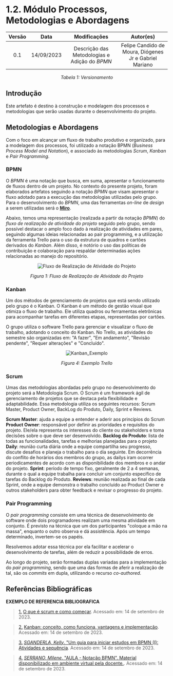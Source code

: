 # 1.2. Módulo Processos, Metodologias e Abordagens

<center>

| **Versão** | **Data** | **Modificações** | **Autor(es)** |
| :--: | :--: | :--: | :--: |
| 0.1 | 14/09/2023 | Descrição das Metodologias e Adição do *BPMN*  | Felipe Candido de Moura, Diógenes Jr e Gabriel Mariano |

*Tabela 1: Versionamento*

</center>

## Introdução

Este artefato é destino à construção e modelagem dos processos e metodologias que serão usadas durante o desenvolvimento do projeto. 

## Metodologias e Abordagens

Com o foco em alcançar um fluxo de trabalho produtivo e organizado, para a modelagem dos processos, foi utilizado a notação BPMN (_Business Process Model and Notation_), e associado às metodologias *Scrum*, *Kanban* e *Pair Programming*.

### BPMN

O *BPMN* é uma notação que busca, em suma, apresentar o funcionamento de fluxos dentro de um projeto. No contexto do presente projeto, foram elaborados artefatos seguindo a notação *BPMN* que visam apresentar o fluxo adotado para a execução das metodologias utilizadas pelo grupo. Para o desenvolvimento do *BPMN*, uma das ferramentas *on-line* de *design* a serem utilizadas será o [**Miro**](https://miro.com/app).

Abaixo, temos uma representação (realizada a partir da notação *BPMN*) do *fluxo de realização de atividade do projeto* seguido pelo grupo, sendo possível destacar o amplo foco dado à realização de atividades em pares, seguindo algumas ideias relacionadas ao pair programming, e a utilização da ferramenta Trello para o uso da estrutura de quadros e cartões derivados do *Kanban*. Além disso, é notório o uso das políticas de contribuição e colaboração para respaldar determinadas ações relacionadas ao manejo do repositório.

<center>

![Fluxo de Realização de Atividade do Projeto](/Assets/BPMN_FluxoAtv.jpg)

*Figura 1: Fluxo de Realização de Atividade do Projeto*

</center>

### Kanban

Um dos métodos de gerenciamento de projetos que está sendo utilizado pelo grupo é o Kanban. O Kanban é um método de gestão visual que otimiza o fluxo de trabalho. Ele utiliza quadros ou ferramentas eletrônicas para acompanhar tarefas em diferentes etapas, representadas por cartões.

O grupo utiliza o software Trello para gerenciar e visualizar o fluxo de trabalho, adotando o conceito do Kanban. No Trello, as atividades do semestre são organizadas em: "A fazer", "Em andamento", "Revisão pendente", "Requer alterações" e "Concluído".

<center>

![Kanban_Exemplo](../../Assets/Trello.jpeg)

*Figura 4: Exemplo Trello*

</center>


### Scrum

Umas das metodologias abordadas pelo grupo no desenvolvimento do projeto será a Metodologia Scrum. O Scrum é um framework ágil de gerenciamento de projetos que se destaca pela flexibilidade e adaptabilidade. Essa metodologia utiliza os seguintes recursos: Scrum Master, Product Owner, BackLog do Produto, Daily, Sprint e Reviews.

**Scrum Master**: ajuda a equipe a entender e aderir aos princípios do Scrum
**Product Owner**: responsável por definir as prioridades e requisitos do projeto. Ele/ela representa os interesses do cliente ou stakeholders e toma decisões sobre o que deve ser desenvolvido.
**Backlog do Produto**: lista de todas as funcionalidades, tarefas e melhorias planejadas para o projeto
**Daily**: reunião curta diária onde a equipe compartilha seu progresso, discute desafios e planeja o trabalho para o dia seguinte. Em decorrência do conflito de horários dos membros do grupo, as dailys iram ocorrer periodicamentes de acordo com as disponibilidade dos membros e o andar do projeto.
**Sprint**: período de tempo fixo, geralmente de 2 a 4 semanas, durante o qual a equipe trabalha para concluir um conjunto específico de tarefas do Backlog do Produto.
**Reviews**: reunião realizada ao final de cada Sprint, onde a equipe demonstra o trabalho concluído ao Product Owner e outros stakeholders para obter feedback e revisar o progresso do projeto.


### Pair Programming

O _pair programming_ consiste em uma técnica de desenvolvimento de software onde dois programadores realizam uma mesma atividade em conjunto. É previsto na técnica que um dos participantes "coloque a mão na massa", enquanto o outro observa e dá assistência. Após um tempo determinado, invertem-se os papéis.

Resolvemos adotar essa técnica por ela facilitar e acelerar o desenvolvimento  de tarefas, além de reduzir a possibilidade de erros.

Ao longo do projeto, serão formadas duplas variadas para a implementação do _pair programming_, sendo que uma das formas de aferir a realização de tal, são os _commits_ em dupla, utilizando o recurso _co-authored_.
## Referências Bibliográficas
**EXEMPLO DE REFERENCIA BIBLIOGRAFICA**
> <a id="FTF1Ref" href="#FTF1">1.</a> [O que é scrum e como começar](https://www.atlassian.com/br/agile/scrum). Acessado em: 14 de setembro de 2023.

> <a id="FTF1Ref" href="#FTF1">2.</a> [Kanban: conceito, como funciona, vantagens e implementação](https://www.totvs.com/blog/negocios/kanban/#:~:text=O%20termo%20%E2%80%9CKanban%E2%80%9D%20%C3%A9%20de,ele%20se%20move%20pelo%20processo). Acessado em: 14 de setembro de 2023.

> <a id="FTF1Ref" href="#FTF1">3.</a> [*SGANDERLA, Kelly*. "Um guia para iniciar estudos em BPMN (I): Atividades e sequência](http://blog.iprocess.com.br/2012/11/um-guia-para-iniciar-estudos-em-bpmn-i-atividades-e-sequencia). Acessado em: 14 de setembro de 2023.

> <a id="FTF1Ref" href="#FTF1">4.</a> [*SERRANO, Milene*. "AULA - Notação BPMN". Material disponibilizado em ambiente virtual pela docente.](). Acessado em: 14 de setembro de 2023.


<!-- Foco_2: Metodologia (Modelagem BPMN & Escolhas Metodológicas)

Entrega Mínima: Modelagem BPMN, evidenciando algumas escolhas metodológicas utilizadas pela equipe nessa primeira entrega.

Apresentação (em sala) explicando o detalhamento metodológico desenhado, com: (i) rastro claro aos membros participantes (MOSTRAR QUADRO DE PARTICIPAÇÕES & COMMITS); (ii) justificativas & senso crítico sobre as escolhas metodológicas adotadas para o projeto; (iii) breve apresentação da modelagem em BPMN, e (iv) comentários gerais sobre o trabalho em equipe. Tempo da Apresentação: +/- 10min. Recomendação: Apresentar diretamente via Wiki ou GitPages do Projeto.

A Wiki ou GitPages do Projeto deve conter um tópico dedicado ao Módulo Processos/Metodologias/Abordagens, com modelagem BPMN, histórico de versões, referências, e demais detalhamentos gerados pela equipe nesse escopo.

Demais orientações disponíveis nas Diretrizes (vide Moodle). -->

<!---Pair programming, Scrum, Kanban.-->
